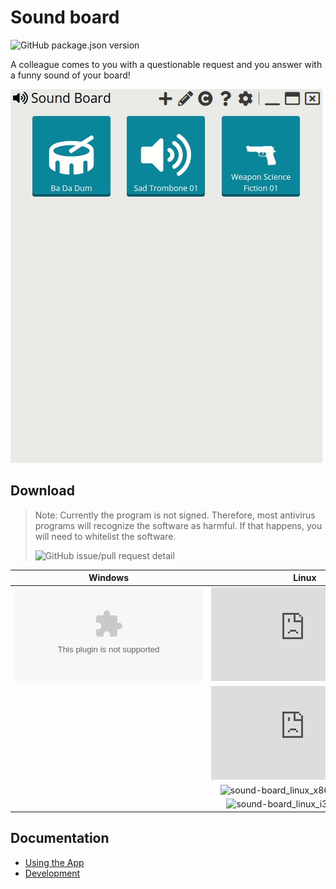 # Sound board

![GitHub package.json version](https://img.shields.io/github/package-json/v/cyb10101/electron_sound-board)

A colleague comes to you with a questionable request and you answer with a funny sound of your board!

![Sound Board Intro](assets/images/screenshots/sound-board-intro.gif)

## Download

> Note: Currently the program is not signed.
> Therefore, most antivirus programs will recognize the software as harmful.
> If that happens, you will need to whitelist the software.
>
> ![GitHub issue/pull request detail](https://img.shields.io/github/issues/detail/title/Cyb10101/electron_sound-board/5)

| Windows | Linux | Mac |
|:---:|:---:|:---:|
| ![sound-board_win.exe](https://img.shields.io/github/downloads/cyb10101/electron_sound-board/latest/sound-board_win.exe) | ![sound-board_linux_amd64.deb](https://img.shields.io/github/downloads/cyb10101/electron_sound-board/latest/sound-board_linux_amd64.deb) | ![GitHub issue/pull request detail](https://img.shields.io/github/issues/detail/title/Cyb10101/electron_sound-board/16) |
| | ![sound-board_linux_i386.deb](https://img.shields.io/github/downloads/cyb10101/electron_sound-board/latest/sound-board_linux_i386.deb) | |
| | ![sound-board_linux_x86_64.AppImage](https://img.shields.io/github/downloads/cyb10101/electron_sound-board/latest/sound-board_linux_x86_64.AppImage) | |
| | ![sound-board_linux_i386.AppImage](https://img.shields.io/github/downloads/cyb10101/electron_sound-board/latest/sound-board_linux_i386.AppImage) | |

## Documentation

* [Using the App](docs/using-the-application.md)
* [Development](docs/development.md)

